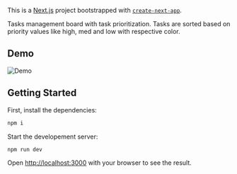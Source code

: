 This is a [Next.js](https://nextjs.org/) project bootstrapped with [`create-next-app`](https://github.com/vercel/next.js/tree/canary/packages/create-next-app).

Tasks management board with task prioritization. Tasks are sorted based on priority values like high, med and low with respective color.

## Demo

![Demo](https://i.imgur.com/jNcOFcS.gif)

## Getting Started

First, install the dependencies:

```bash
npm i
```

Start the developement server:

```bash
npm run dev
```

Open [http://localhost:3000](http://localhost:3000) with your browser to see the result.
